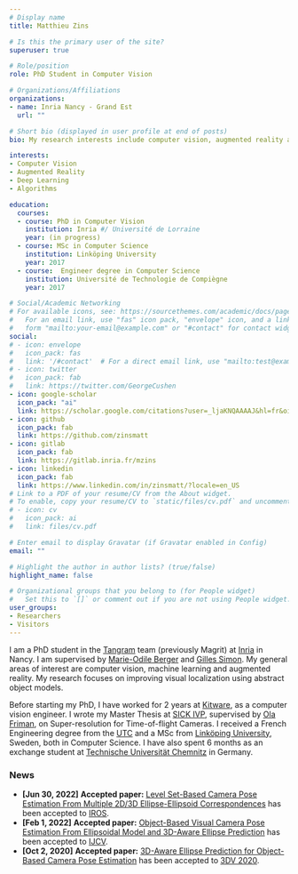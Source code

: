 ```yaml
---
# Display name
title: Matthieu Zins

# Is this the primary user of the site?
superuser: true

# Role/position
role: PhD Student in Computer Vision

# Organizations/Affiliations
organizations:
- name: Inria Nancy - Grand Est
  url: ""

# Short bio (displayed in user profile at end of posts)
bio: My research interests include computer vision, augmented reality and machine learning, with a focus on visual localization using abstract object models.

interests:
- Computer Vision
- Augmented Reality
- Deep Learning
- Algorithms

education:
  courses:
  - course: PhD in Computer Vision
    institution: Inria #/ Université de Lorraine
    year: (in progress)
  - course: MSc in Computer Science
    institution: Linköping University
    year: 2017
  - course:  Engineer degree in Computer Science
    institution: Université de Technologie de Compiègne
    year: 2017

# Social/Academic Networking
# For available icons, see: https://sourcethemes.com/academic/docs/page-builder/#icons
#   For an email link, use "fas" icon pack, "envelope" icon, and a link in the
#   form "mailto:your-email@example.com" or "#contact" for contact widget.
social:
# - icon: envelope
#   icon_pack: fas
#   link: '/#contact'  # For a direct email link, use "mailto:test@example.org".
# - icon: twitter
#   icon_pack: fab
#   link: https://twitter.com/GeorgeCushen
- icon: google-scholar
  icon_pack: "ai"
  link: https://scholar.google.com/citations?user=_ljaKNQAAAAJ&hl=fr&oi=ao
- icon: github
  icon_pack: fab
  link: https://github.com/zinsmatt
- icon: gitlab
  icon_pack: fab
  link: https://gitlab.inria.fr/mzins
- icon: linkedin
  icon_pack: fab
  link: https://www.linkedin.com/in/zinsmatt/?locale=en_US
# Link to a PDF of your resume/CV from the About widget.
# To enable, copy your resume/CV to `static/files/cv.pdf` and uncomment the lines below.
# - icon: cv
#   icon_pack: ai
#   link: files/cv.pdf

# Enter email to display Gravatar (if Gravatar enabled in Config)
email: ""

# Highlight the author in author lists? (true/false)
highlight_name: false

# Organizational groups that you belong to (for People widget)
#   Set this to `[]` or comment out if you are not using People widget.
user_groups:
- Researchers
- Visitors
---
```


I am a PhD student in the [Tangram](https://team.inria.fr/tangram/fr/) team (previously Magrit) at [Inria](https://www.inria.fr/en) in Nancy. I am supervised by [Marie-Odile Berger](https://members.loria.fr/MOBerger/) and [Gilles Simon](https://members.loria.fr/GSimon/). My general areas of interest are computer vision, machine learning and augmented reality. My research focuses on improving visual localization using abstract object models.

Before starting my PhD, I have worked for 2 years at [Kitware](https://www.kitware.fr/), as a computer vision engineer. I wrote my Master Thesis at [SICK IVP](https://www.sick.com/se/en/), supervised by [Ola Friman](https://scholar.google.com/citations?user=C2J33ewAAAAJ&hl=en), on Super-resolution for
Time-of-flight Cameras. I received a French Engineering degree from the [UTC](https://www.utc.fr/) and a MSc from [Linköping University](https://liu.se/en), Sweden, both in Computer Science. I have also spent 6 months as an exchange student at [Technische Universität Chemnitz](https://www.tu-chemnitz.de/index.html.en) in Germany.


### News
- <b>[Jun 30, 2022]</b> <b>Accepted paper:</b> [Level Set-Based Camera Pose Estimation From Multiple 2D/3D Ellipse-Ellipsoid Correspondences](../publication/iros/) has been accepted to [IROS](https://iros2022.org/).
- <b>[Feb 1, 2022]</b> <b>Accepted paper:</b> [Object-Based Visual Camera Pose Estimation From Ellipsoidal Model and 3D-Aware Ellipse Prediction](../publication/ijcv/) has been accepted to [IJCV](https://www.springer.com/journal/11263).
- <b>[Oct 2, 2020]</b> <b>Accepted paper:</b> [3D-Aware Ellipse Prediction for Object-Based Camera Pose Estimation](../publication/3dv/) has been accepted to [3DV 2020](http://3dv2020.dgcv.nii.ac.jp/).
